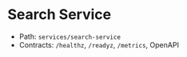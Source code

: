 # Search Service

- Path: `services/search-service`
- Contracts: `/healthz`, `/readyz`, `/metrics`, OpenAPI